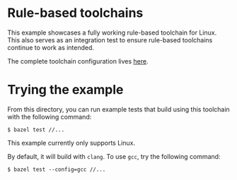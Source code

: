 # Rule-based toolchains
This example showcases a fully working rule-based toolchain for Linux. This also
serves as an integration test to ensure rule-based toolchains continue to work
as intended.

The complete toolchain configuration lives [here](https://github.com/bazelbuild/rules_cc/tree/main/examples/rule_based_toolchain/toolchains).

# Trying the example
From this directory, you can run example tests that build using this toolchain
with the following command:
```
$ bazel test //...
```

This example currently only supports Linux.

By default, it will build with `clang`. To use `gcc`, try the following command:

```
$ bazel test --config=gcc //...
```
